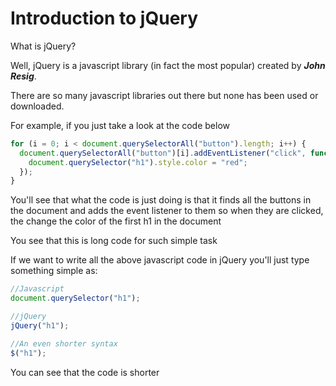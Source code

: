 <!-- @format -->

# Introduction to jQuery

What is jQuery?

Well, jQuery is a javascript library (in fact the most popular) created by **_John Resig_**.

There are so many javascript libraries out there but none has been used or downloaded.

For example, if you just take a look at the code below

```javascript
for (i = 0; i < document.querySelectorAll("button").length; i++) {
  document.querySelectorAll("button")[i].addEventListener("click", function () {
    document.querySelector("h1").style.color = "red";
  });
}
```

You'll see that what the code is just doing is that it finds all the buttons in the document and adds the event listener to them so when they are clicked, the change the color of the first h1 in the document

You see that this is long code for such simple task

If we want to write all the above javascript code in jQuery you'll just type something simple as:

```jsx
//Javascript
document.querySelector("h1");

//jQuery
jQuery("h1");

//An even shorter syntax
$("h1");
```

You can see that the code is shorter
